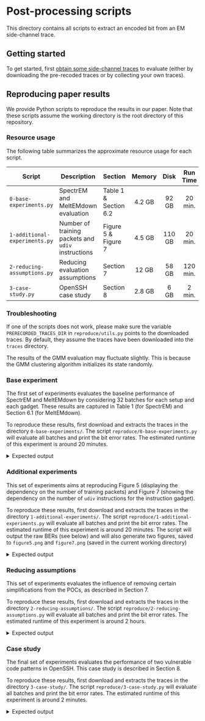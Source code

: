 # Post-processing scripts

This directory contains all scripts to extract an encoded bit from an EM side-channel trace. 

## Getting started

To get started, first [obtain some side-channel traces](../traces/readme.md) to evaluate (either by downloading the pre-recoded traces or by collecting your own traces).

## Reproducing paper results

We provide Python scripts to reproduce the results in our paper. Note that these scripts assume the working directory is the root directory of this repository.

### Resource usage

The following table summarizes the approximate resource usage for each script.

Script                        | Description                                         | Section                | Memory   |   Disk    | Run Time |
------------------------------|-----------------------------------------------------|------------------------|:--------:|:---------:|:--------:|
`0-base-experiments.py`       | SpectrEM and MeltEMdown evaluation                  | Table 1 & Section 6.2  | 4.2 GB   |   92 GB   |  20 min. |
`1-additional-experiments.py` | Number of training packets and `udiv` instructions  | Figure 5 & Figure 7    | 4.5 GB   |  110 GB   |  20 min. |
`2-reducing-assumptions.py`   | Reducing evaluation assumptions                     | Section 7              |  12 GB   |   58 GB   | 120 min. |
`3-case-study.py`             | OpenSSH case study                                  | Section 8              | 2.8 GB   |    6 GB   |   2 min. | 


### Troubleshooting

If one of the scripts does not work, please make sure the variable `PRERECORDED_TRACES_DIR` in `reproduce/utils.py` points to the downloaded traces.
By default, they assume the traces have been downloaded into the `traces` directory.

The results of the GMM evaluation may fluctuate slightly. This is because the GMM clustering algorithm initializes its state randomly.

### Base experiment

The first set of experiments evaluates the baseline performance of SpectrEM and MeltEMdown by considering 32 batches for each setup and each gadget. These results are captured in Table 1 (for SpectrEM) and Section 6.1 (for MeltEMdown).

To reproduce these results, first download and extracts the traces in the directory `0-base-experiments/`. The script `reproduce/0-base-experiments.py` will evaluate all batches and print the bit error rates. The estimated runtime of this experiment is around 20 minutes.

<details>
<summary>Expected output</summary>

```
SpectrEM
 -> Control flow gadget
 --> Setup A: GMM: 3.566249% BER (17605 errors in 493656 traces)
 --> Setup A: MLP: 2.608990% BER (12577 errors in 482064 traces)
 --> Setup B: GMM: 2.441396% BER (11900 errors in 487426 traces)
 --> Setup B: MLP: 1.037112% BER (5116 errors in 493293 traces)

 -> Instruction gadget
 --> Setup A: GMM: 0.350081% BER (1758 errors in 502169 traces)
 --> Setup A: MLP: 0.166729% BER (868 errors in 520606 traces)
 --> Setup B: GMM: 0.011030% BER (56 errors in 507726 traces)
 --> Setup B: MLP: 0.007636% BER (40 errors in 523820 traces)

MeltEmdown
 -> Instruction gadget
 --> Setup B: GMM: 0.024760% BER (123 errors in 496773 traces)
 --> Setup B: MLP: 0.006870% BER (36 errors in 524048 traces)
 ```

</details>

 ### Additional experiments

 This set of experiments aims at reproducing Figure 5 (displaying the dependency on the number of training packets) and Figure 7 (showing the dependency on the number of `udiv` instructions for the instruction gadget).

To reproduce these results, first download and extracts the traces in the directory `1-additional-experiments/`. The script `reproduce/1-additional-experiments.py` will evaluate all batches and print the bit error rates. The estimated runtime of this experiment is around 20 minutes. The script will output the raw BERs (see below) and will also generate two figures, saved to `figure5.png` and `figure7.png` (saved in the current working directory)

<details>
<summary>Expected output</summary>

```
Number of training packets
 -> Control flow gadget
 --> Setup A
 ---> 0 training packets: GMM: 49.819737% BER (39383 errors in 79051 traces)
 ---> 0 training packets: MLP: 50.119707% BER (20725 errors in 41351 traces)
 ---> 1 training packets: GMM: 20.024380% BER (15113 errors in 75473 traces)
 ---> 1 training packets: MLP: 19.094462% BER (14461 errors in 75734 traces)
 ---> 2 training packets: GMM: 2.653297% BER (2048 errors in 77187 traces)
 ---> 2 training packets: MLP: 2.215144% BER (1697 errors in 76609 traces)
 ---> 3 training packets: GMM: 2.615720% BER (2014 errors in 76996 traces)
 ---> 3 training packets: MLP: 1.931573% BER (1469 errors in 76052 traces)
 ---> 4 training packets: GMM: 4.071128% BER (3132 errors in 76932 traces)
 ---> 4 training packets: MLP: 3.431515% BER (2591 errors in 75506 traces)
 ---> 5 training packets: GMM: 2.555861% BER (1964 errors in 76843 traces)
 ---> 5 training packets: MLP: 2.027575% BER (1550 errors in 76446 traces)

 -> Control flow gadget
 --> Setup B
 ---> 0 training packets: GMM: 49.784147% BER (39324 errors in 78989 traces)
 ---> 0 training packets: MLP: 49.810675% BER (13681 errors in 27466 traces)
 ---> 1 training packets: GMM: 19.649933% BER (14729 errors in 74957 traces)
 ---> 1 training packets: MLP: 17.635682% BER (13495 errors in 76521 traces)
 ---> 2 training packets: GMM: 2.183830% BER (1666 errors in 76288 traces)
 ---> 2 training packets: MLP: 0.768926% BER (601 errors in 78161 traces)
 ---> 3 training packets: GMM: 1.205993% BER (916 errors in 75954 traces)
 ---> 3 training packets: MLP: 0.741228% BER (575 errors in 77574 traces)
 ---> 4 training packets: GMM: 0.813511% BER (618 errors in 75967 traces)
 ---> 4 training packets: MLP: 0.330147% BER (259 errors in 78450 traces)
 ---> 5 training packets: GMM: 1.530036% BER (1165 errors in 76142 traces)
 ---> 5 training packets: MLP: 0.446059% BER (350 errors in 78465 traces)

 -> Instruction gadget
 --> Setup A
 ---> 0 training packets: GMM: 49.599616% BER (39270 errors in 79174 traces)
 ---> 0 training packets: MLP: 50.108871% BER (32218 errors in 64296 traces)
 ---> 1 training packets: GMM: 15.001644% BER (11866 errors in 79098 traces)
 ---> 1 training packets: MLP: 1.294216% BER (757 errors in 58491 traces)
 ---> 2 training packets: GMM: 0.347608% BER (272 errors in 78249 traces)
 ---> 2 training packets: MLP: 0.124591% BER (101 errors in 81065 traces)
 ---> 3 training packets: GMM: 0.355817% BER (279 errors in 78411 traces)
 ---> 3 training packets: MLP: 0.086086% BER (70 errors in 81314 traces)
 ---> 4 training packets: GMM: 0.450701% BER (349 errors in 77435 traces)
 ---> 4 training packets: MLP: 0.194651% BER (157 errors in 80657 traces)
 ---> 5 training packets: GMM: 0.272697% BER (215 errors in 78842 traces)
 ---> 5 training packets: MLP: 0.055094% BER (45 errors in 81678 traces)

 -> Instruction gadget
 --> Setup B
 ---> 0 training packets: GMM: 49.769609% BER (39424 errors in 79213 traces)
 ---> 0 training packets: MLP: 49.738326% BER (34214 errors in 68788 traces)
 ---> 1 training packets: GMM: 17.287887% BER (13933 errors in 80594 traces)
 ---> 1 training packets: MLP: 1.510312% BER (837 errors in 55419 traces)
 ---> 2 training packets: GMM: 0.005034% BER (4 errors in 79461 traces)
 ---> 2 training packets: MLP: 0.004892% BER (4 errors in 81770 traces)
 ---> 3 training packets: GMM: 0.016398% BER (13 errors in 79278 traces)
 ---> 3 training packets: MLP: 0.012242% BER (10 errors in 81683 traces)
 ---> 4 training packets: GMM: 0.010085% BER (8 errors in 79329 traces)
 ---> 4 training packets: MLP: 0.008557% BER (7 errors in 81809 traces)
 ---> 5 training packets: GMM: 0.012622% BER (10 errors in 79229 traces)
 ---> 5 training packets: MLP: 0.008552% BER (7 errors in 81851 traces)

 Number of udiv instructions
 -> Instruction gadget
 --> Setup B
 ---> 1 udiv instructions: GMM: 49.412818% BER (36985 errors in 74849 traces)
 ---> 1 udiv instructions: MLP: 46.974388% BER (1669 errors in 3553 traces)
 ---> 2 udiv instructions: GMM: 49.244479% BER (36859 errors in 74849 traces)
 ---> 2 udiv instructions: MLP: 46.971706% BER (2125 errors in 4524 traces)
 ---> 4 udiv instructions: GMM: 49.615947% BER (37013 errors in 74599 traces)
 ---> 4 udiv instructions: MLP: 48.287574% BER (1706 errors in 3533 traces)
 ---> 8 udiv instructions: GMM: 49.406487% BER (37002 errors in 74893 traces)
 ---> 8 udiv instructions: MLP: 52.300151% BER (1387 errors in 2652 traces)
 ---> 12 udiv instructions: GMM: 29.524872% BER (22495 errors in 76190 traces)
 ---> 12 udiv instructions: MLP: 19.011459% BER (1377 errors in 7243 traces)
 ---> 16 udiv instructions: GMM: 7.551176% BER (5762 errors in 76306 traces)
 ---> 16 udiv instructions: MLP: 2.054825% BER (931 errors in 45308 traces)
 ---> 24 udiv instructions: GMM: 1.346137% BER (1064 errors in 79041 traces)
 ---> 24 udiv instructions: MLP: 0.772566% BER (613 errors in 79346 traces)
 ---> 32 udiv instructions: GMM: 0.103284% BER (80 errors in 77456 traces)
 ---> 32 udiv instructions: MLP: 0.308869% BER (248 errors in 80293 traces)
 ---> 40 udiv instructions: GMM: 1.574572% BER (1235 errors in 78434 traces)
 ---> 40 udiv instructions: MLP: 0.035764% BER (29 errors in 81088 traces)
 ---> 48 udiv instructions: GMM: 0.017623% BER (14 errors in 79443 traces)
 ---> 48 udiv instructions: MLP: 0.002443% BER (2 errors in 81854 traces)
 ---> 56 udiv instructions: GMM: 0.204944% BER (161 errors in 78558 traces)
 ---> 56 udiv instructions: MLP: 0.002444% BER (2 errors in 81836 traces)
 ---> 64 udiv instructions: GMM: 0.011412% BER (9 errors in 78866 traces)
 ---> 64 udiv instructions: MLP: 0.006107% BER (5 errors in 81876 traces)
 ---> 72 udiv instructions: GMM: 0.019050% BER (15 errors in 78739 traces)
 ---> 72 udiv instructions: MLP: 0.003668% BER (3 errors in 81796 traces)
```

</details>


### Reducing assumptions

This set of experiments evaluates the influence of removing certain simplifications from the POCs, as described in Section 7.

To reproduce these results, first download and extracts the traces in the directory `2-reducing-assumptions/`. The script `reproduce/2-reducing-assumptions.py` will evaluate all batches and print the bit error rates. The estimated runtime of this experiment is around 2 hours.

<details>
<summary>Expected output</summary>

```
Frequency scaling
 -> GMM: 5.557196% BER (25598 errors in 460628 traces)
 -> MLP: 3.236699% BER (14139 errors in 436834 traces)

Core affinity
 -> GMM: 3.758424% BER (15248 errors in 405702 traces)
 -> MLP: 1.790971% BER (7057 errors in 394032 traces)

Flushing
 -> GMM: 22.171808% BER (41487 errors in 187116 traces)
 -> MLP: 13.601243% BER (37565 errors in 276188 traces)
```

</details>


### Case study

The final set of experiments evaluates the performance of two vulnerable code patterns in OpenSSH. This case study is described in Section 8.

To reproduce these results, first download and extracts the traces in the directory `3-case-study/`. The script `reproduce/3-case-study.py` will evaluate all batches and print the bit error rates. The estimated runtime of this experiment is around 2 minutes.

<details>
<summary>Expected output</summary>

```
SSH gadget
 -> GMM: 29.653716% BER (8846 errors in 29831 traces)
 -> MLP: 7.282492% BER (3051 errors in 41895 traces)
SFTP gadget
 -> GMM: 12.842439% BER (5677 errors in 44205 traces)
 -> MLP: 3.719107% BER (2495 errors in 67086 traces)
```

</details>
